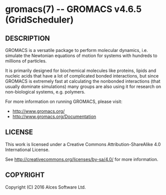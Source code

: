 # gromacs(7) -- GROMACS v4.6.5 (GridScheduler)

## DESCRIPTION

GROMACS is a versatile package to perform molecular dynamics,
i.e. simulate the Newtonian equations of motion for systems with
hundreds to millions of particles.

It is primarily designed for biochemical molecules like proteins,
lipids and nucleic acids that have a lot of complicated bonded
interactions, but since GROMACS is extremely fast at calculating the
nonbonded interactions (that usually dominate simulations) many groups
are also using it for research on non-biological systems,
e.g. polymers.

For more information on running GROMACS, please visit:
  * <http://www.gromacs.org/>
  * <http://www.gromacs.org/Documentation>

## LICENSE

This work is licensed under a Creative Commons Attribution-ShareAlike
4.0 International License.

See <http://creativecommons.org/licenses/by-sa/4.0/> for more
information.

## COPYRIGHT

Copyright (C) 2016 Alces Software Ltd.

